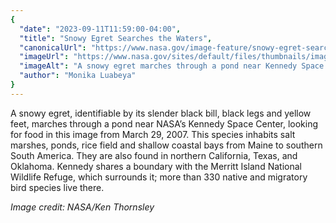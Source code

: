 ```yaml
---
{
  "date": "2023-09-11T11:59:00-04:00",
  "title": "Snowy Egret Searches the Waters",
  "canonicalUrl": "https://www.nasa.gov/image-feature/snowy-egret-searches-the-waters",
  "imageUrl": "https://www.nasa.gov/sites/default/files/thumbnails/image/ksc-07pd0726orig.jpg",
  "imageAlt": "A snowy egret marches through a pond near Kennedy Space Center, looking for food. The snowy egret can be identified by its slender black bill, black legs and yellow feet.",
  "author": "Monika Luabeya"
}
---
```


A snowy egret, identifiable by its slender black bill, black legs and yellow feet, marches through a pond near NASA’s Kennedy Space Center, looking for food in this image from March 29, 2007. This species inhabits salt marshes, ponds, rice field and shallow coastal bays from Maine to southern South America. They are also found in northern California, Texas, and Oklahoma. Kennedy shares a boundary with the Merritt Island National Wildlife Refuge, which surrounds it; more than 330 native and migratory bird species live there.

_Image credit: NASA/Ken Thornsley_
